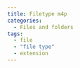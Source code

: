 ```yaml
---
title: Filetype m4p
categories:
  - Files and folders
tags:
  - file
  - "file type"
  - extension
---
```

